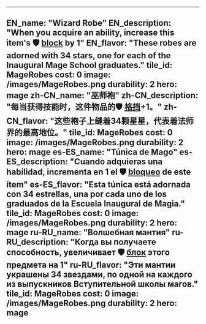 ---

EN_name: "Wizard Robe"
EN_description: "When you acquire an ability, increase this item's 🛡️️ <u>block</u> by 1"
EN_flavor: "These robes are adorned with 34 stars, one for each of the Inaugural Mage School graduates."
tile_id: MageRobes
cost: 0
image: /images/MageRobes.png
durability: 2
hero: mage
zh-CN_name: "巫师袍"
zh-CN_description: "每当获得技能时，这件物品的🛡️️ <u>格挡</u>+1。"
zh-CN_flavor: "这些袍子上缝着34颗星星，代表着法师界的最高地位。"
tile_id: MageRobes
cost: 0
image: /images/MageRobes.png
durability: 2
hero: mage
es-ES_name: "Túnica de Mago"
es-ES_description: "Cuando adquieras una habilidad, incrementa en 1 el 🛡️️ <u>bloqueo</u> de este ítem"
es-ES_flavor: "Esta túnica está adornada con 34 estrellas, una por cada uno de los graduados de la Escuela Inaugural de Magia."
tile_id: MageRobes
cost: 0
image: /images/MageRobes.png
durability: 2
hero: mage
ru-RU_name: "Волшебная мантия"
ru-RU_description: "Когда вы получаете способность, увеличивает 🛡️️ <u>блок</u> этого предмета на 1"
ru-RU_flavor: "Эти мантии украшены 34 звездами, по одной на каждого из выпускников Вступительной школы магов."
tile_id: MageRobes
cost: 0
image: /images/MageRobes.png
durability: 2
hero: mage
---